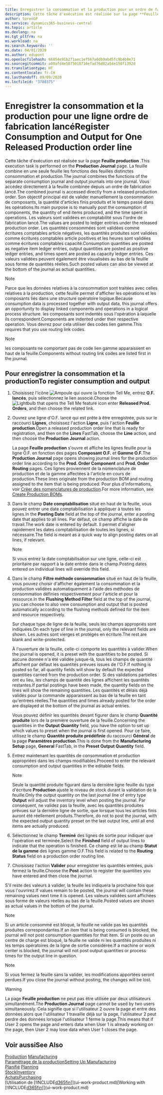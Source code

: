 ```yaml
---
title: Enregistrer la consommation et la production pour un ordre de fabrication | Microsoft Docs
description: Cette tâche d'exécution est réalisée sur la page **Feuille production** . La feuille combine en une seule feuille les fonctions des feuilles distinctes consommation et production. Vous accédez directement à la feuille combinée depuis un ordre de fabrication lancé. Son objectif principal est de valider manuellement la consommation de composants, la quantité d'articles finis produits et le temps passé dans les opérations.
author: SorenGP
ms.service: dynamics365-business-central
ms.topic: article
ms.devlang: na
ms.tgt_pltfrm: na
ms.workload: na
ms.search.keywords: ''
ms.date: 04/01/2020
ms.author: edupont
ms.openlocfilehash: 66854e91b271aec1ef567a0db9abd5fc9b4b8e71
ms.sourcegitcommit: a80afd4e5075018716efad76d82a54e158f1392d
ms.translationtype: HT
ms.contentlocale: fr-CH
ms.lasthandoff: 09/09/2020
ms.locfileid: "3780375"
---
```

# <a name="register-consumption-and-output-for-one-released-production-order-line"></a><span data-ttu-id="aa637-106">Enregistrer la consommation et la production pour une ligne ordre de fabrication lancé</span><span class="sxs-lookup"><span data-stu-id="aa637-106">Register Consumption and Output for One Released Production order line</span></span>
<span data-ttu-id="aa637-107">Cette tâche d'exécution est réalisée sur la page **Feuille production** .</span><span class="sxs-lookup"><span data-stu-id="aa637-107">This execution task is performed on the **Production Journal** page.</span></span> <span data-ttu-id="aa637-108">La feuille combine en une seule feuille les fonctions des feuilles distinctes consommation et production.</span><span class="sxs-lookup"><span data-stu-id="aa637-108">The journal combines the functions of the separate consumption journal and output journals into one journal.</span></span> <span data-ttu-id="aa637-109">Vous accédez directement à la feuille combinée depuis un ordre de fabrication lancé.</span><span class="sxs-lookup"><span data-stu-id="aa637-109">The combined journal is accessed directly from a released production order.</span></span> <span data-ttu-id="aa637-110">Son objectif principal est de valider manuellement la consommation de composants, la quantité d'articles finis produits et le temps passé dans les opérations.</span><span class="sxs-lookup"><span data-stu-id="aa637-110">Its main purpose is to manually post the consumption of components, the quantity of end items produced, and the time spent in operations.</span></span> <span data-ttu-id="aa637-111">Les valeurs sont validées en comptabilité sous l'ordre de fabrication lancé.</span><span class="sxs-lookup"><span data-stu-id="aa637-111">The values are posted to ledger entries under the released production order.</span></span> <span data-ttu-id="aa637-112">Les quantités consommées sont validées comme écritures comptables article négatives, les quantités produites sont validées comme écritures comptables article positives et les heures sont validées comme écritures comptables capacité.</span><span class="sxs-lookup"><span data-stu-id="aa637-112">Consumption quantities are posted as negative item ledger entries, output quantities are posted as positive ledger entries, and times spent are posted as capacity ledger entries.</span></span> <span data-ttu-id="aa637-113">Ces valeurs validées peuvent également être visualisées au bas de la feuille sous forme de quantités réelles.</span><span class="sxs-lookup"><span data-stu-id="aa637-113">Such posted values can also be viewed at the bottom of the journal as actual quantities.</span></span>  

> [!NOTE]  
>  <span data-ttu-id="aa637-114">Parce que les données relatives à la consommation sont traitées avec celles relatives à la production, cette feuille permet d'afficher les opérations et les composants liés dans une structure opératoire logique.</span><span class="sxs-lookup"><span data-stu-id="aa637-114">Because consumption data is processed together with output data, this journal offers an opportunity to display linked components and operations in a logical process structure.</span></span> <span data-ttu-id="aa637-115">les composants sont indentés sous l'opération à laquelle ils correspondent.</span><span class="sxs-lookup"><span data-stu-id="aa637-115">Components are indented under their respective operation.</span></span> <span data-ttu-id="aa637-116">Vous devrez pour cela utiliser des codes lien gamme.</span><span class="sxs-lookup"><span data-stu-id="aa637-116">This requires that you use routing link codes.</span></span>  

> [!NOTE]  
>  <span data-ttu-id="aa637-117">les composants ne comportant pas de code lien gamme apparaissent en haut de la feuille.</span><span class="sxs-lookup"><span data-stu-id="aa637-117">Components without routing link codes are listed first in the journal.</span></span>  

## <a name="to-register-consumption-and-output"></a><span data-ttu-id="aa637-118">Pour enregistrer la consommation et la production</span><span class="sxs-lookup"><span data-stu-id="aa637-118">To register consumption and output</span></span>  
1.  <span data-ttu-id="aa637-119">Choisissez l'icône ![Ampoule qui ouvre la fonction Tell Me](media/ui-search/search_small.png "Dites-moi ce que vous voulez faire"), entrez **O.F. lancés**, puis sélectionnez le lien associé.</span><span class="sxs-lookup"><span data-stu-id="aa637-119">Choose the ![Lightbulb that opens the Tell Me feature](media/ui-search/search_small.png "Tell me what you want to do") icon enter **Released Prod. Orders**, and then choose the related link.</span></span>  
2.  <span data-ttu-id="aa637-120">Ouvrez une ligne d'O.F. lancé qui est prête à être enregistrée, puis sur le raccourci **Lignes**, choisissez l'action **Ligne**, puis l'action **Feuille production**.</span><span class="sxs-lookup"><span data-stu-id="aa637-120">Open a released production order line that is ready for registration, and then on the **Lines** FastTab, choose the **Line** action, and then choose the **Production Journal** action.</span></span>  

    <span data-ttu-id="aa637-121">La page **Feuille production** s'ouvre et affiche les lignes feuille pour la ligne O.F. en fonction des pages **Composant O.F.** et **Gamme O.F.**</span><span class="sxs-lookup"><span data-stu-id="aa637-121">The **Production Journal** page opens showing journal lines for the production order line according to the **Prod. Order Component** and **Prod. Order Routing** pages.</span></span> <span data-ttu-id="aa637-122">Ces lignes proviennent de la nomenclature de production et de la gamme affectées à l'article en cours de production.</span><span class="sxs-lookup"><span data-stu-id="aa637-122">These lines originate from the production BOM and routing assigned to the item that is being produced.</span></span> <span data-ttu-id="aa637-123">Pour plus d'informations, voir [Créer des nomenclatures de production](production-how-to-create-routings.md).</span><span class="sxs-lookup"><span data-stu-id="aa637-123">For more information, see [Create Production BOMs](production-how-to-create-routings.md).</span></span>  

3.  <span data-ttu-id="aa637-124">Dans le champ **Date comptabilisation** situé en haut de la feuille, vous pouvez entrer une date comptabilisation à appliquer à toutes les lignes.</span><span class="sxs-lookup"><span data-stu-id="aa637-124">In the **Posting Date** field at the top of the journal, enter a posting date that applies to all lines.</span></span> <span data-ttu-id="aa637-125">Par défaut, ce champ affiche la date de travail.</span><span class="sxs-lookup"><span data-stu-id="aa637-125">The work date is entered by default.</span></span> <span data-ttu-id="aa637-126">Il permet d'aligner rapidement les dates comptabilisation de toutes les lignes, si nécessaire.</span><span class="sxs-lookup"><span data-stu-id="aa637-126">The field is meant as a quick way to align posting dates on all lines, if relevant.</span></span>  

    > [!NOTE]  
    >  <span data-ttu-id="aa637-127">Si vous entrez la date comptabilisation sur une ligne, celle-ci est prioritaire par rapport à la date entrée dans le champ.</span><span class="sxs-lookup"><span data-stu-id="aa637-127">Posting dates entered on individual lines will override this field.</span></span>  

4.  <span data-ttu-id="aa637-128">Dans le champ **Filtre méthode consommation** situé en haut de la feuille, vous pouvez choisir d'afficher également la consommation et la production validées automatiquement à l'aide des méthodes de consommation définies respectivement pour l'article et pour la ressource.</span><span class="sxs-lookup"><span data-stu-id="aa637-128">In the **Flushing Method Filter** field at the top of the journal, you can choose to also view consumption and output that is posted automatically according to the flushing methods defined for the item and resource respectively.</span></span>  

    <span data-ttu-id="aa637-129">Sur chaque type de ligne de la feuille, seuls les champs appropriés sont indiquées.</span><span class="sxs-lookup"><span data-stu-id="aa637-129">On each type of line in the journal, only the relevant fields are shown.</span></span> <span data-ttu-id="aa637-130">Les autres sont vierges et protégés en écriture.</span><span class="sxs-lookup"><span data-stu-id="aa637-130">The rest are blank and write-protected.</span></span>  

    <span data-ttu-id="aa637-131">À l'ouverture de la feuille, celle-ci comporte les quantités à valider.</span><span class="sxs-lookup"><span data-stu-id="aa637-131">When the journal is opened, it is preset with the quantities to be posted.</span></span> <span data-ttu-id="aa637-132">Si aucune donnée n'a été validée jusque-là, tous les champs de quantité affichent par défaut les quantités prévues issues de l'O.F.</span><span class="sxs-lookup"><span data-stu-id="aa637-132">If nothing is posted so far, all quantity fields will show by default the expected quantities carried from the production order.</span></span> <span data-ttu-id="aa637-133">Si des validations partielles ont eu lieu, les champs de quantité des lignes affichent les quantités restantes.</span><span class="sxs-lookup"><span data-stu-id="aa637-133">If partial postings have been made, the quantity fields on the lines will show the remaining quantities.</span></span> <span data-ttu-id="aa637-134">Les quantités et délais déjà validés pour la commande apparaissent au bas de la feuille en tant qu'entrées réelles.</span><span class="sxs-lookup"><span data-stu-id="aa637-134">The quantities and times already posted for the order are displayed at the bottom of the journal as actual entries.</span></span>  

    <span data-ttu-id="aa637-135">Vous pouvez définir les quantités devant figurer dans le champ **Quantité produite** lors de la première ouverture de la feuille.</span><span class="sxs-lookup"><span data-stu-id="aa637-135">Concerning the quantities in the **Output Quantity** field, you have the option to set up which values to preset when the journal is first opened.</span></span> <span data-ttu-id="aa637-136">Pour ce faire, utilisez le champ **Quantité produite prédéfinie** du raccourci **Général** de la page **Paramètres production**.</span><span class="sxs-lookup"><span data-stu-id="aa637-136">This is done from the **Manufacturing Setup** page, **General** FastTab, in the **Preset Output Quantity** field.</span></span>

5.  <span data-ttu-id="aa637-137">Entrez maintenant les quantités de consommation et production appropriées dans les champs modifiables.</span><span class="sxs-lookup"><span data-stu-id="aa637-137">Proceed to enter the relevant consumption and output quantities in the editable fields.</span></span>  

    > [!NOTE]  
    >  <span data-ttu-id="aa637-138">Seule la quantité produite figurant dans la dernière ligne feuille du type d'écriture **Production** ajuste le niveau de stock durant la validation de la feuille.</span><span class="sxs-lookup"><span data-stu-id="aa637-138">Only the output quantity on the last journal line of entry type **Output** will adjust the inventory level when posting the journal.</span></span> <span data-ttu-id="aa637-139">Par conséquent, ne validez pas la feuille, avec les quantités produites prévues sur la dernière ligne de sortie, que lorsque tous les articles finis auront été réellement produits.</span><span class="sxs-lookup"><span data-stu-id="aa637-139">Therefore, do not to post the journal, with the expected output quantity preset on the last output line, until all end items are actually produced.</span></span>  

6.  <span data-ttu-id="aa637-140">Sélectionnez le champ **Terminé** des lignes de sortie pour indiquer que l'opération est terminée.</span><span class="sxs-lookup"><span data-stu-id="aa637-140">Select the **Finished** field of output lines to indicate that the operation is finished.</span></span> <span data-ttu-id="aa637-141">Ce champ est lié au champ **Statut de la gamme** des lignes gamme O.F.</span><span class="sxs-lookup"><span data-stu-id="aa637-141">This field is related to the **Routing Status** field on a production order routing line.</span></span>  
7.  <span data-ttu-id="aa637-142">Choisissez l'action **Valider** pour enregistrer les quantités entrées, puis fermez la feuille.</span><span class="sxs-lookup"><span data-stu-id="aa637-142">Choose the **Post** action to register the quantities you have entered and then close the journal.</span></span>  

<span data-ttu-id="aa637-143">S'il reste des valeurs à valider, la feuille les indiquera la prochaine fois que vous l'ouvrirez.</span><span class="sxs-lookup"><span data-stu-id="aa637-143">If values remain to be posted, the journal will contain these remaining values next time it is opened.</span></span> <span data-ttu-id="aa637-144">Les valeurs validées sont affichées sous forme de valeurs réelles au bas de la feuille.</span><span class="sxs-lookup"><span data-stu-id="aa637-144">Posted values are shown as actual values in the bottom of the journal.</span></span>  

> [!NOTE]  
>  <span data-ttu-id="aa637-145">Si un article consommé est bloqué, la feuille ne valide pas les quantités produites correspondantes.</span><span class="sxs-lookup"><span data-stu-id="aa637-145">If an item that is being consumed is blocked, the journal will not post consumption quantities for that item.</span></span> <span data-ttu-id="aa637-146">Si un poste ou un centre de charge est bloqué, la feuille ne valide ni les quantités produites ni les temps opératoires de la ligne de sortie considérée.</span><span class="sxs-lookup"><span data-stu-id="aa637-146">If a machine or work center is blocked, the journal will not post output quantities or process times for the output line in question.</span></span>  

> [!NOTE]  
>  <span data-ttu-id="aa637-147">Si vous fermez la feuille sans la valider, les modifications apportées seront perdues.</span><span class="sxs-lookup"><span data-stu-id="aa637-147">If you close the journal without posting, the changes will be lost.</span></span>  

> [!WARNING]  
>  <span data-ttu-id="aa637-148">La page **Feuille production** ne peut pas être utilisée par deux utilisateurs simultanément.</span><span class="sxs-lookup"><span data-stu-id="aa637-148">The **Production Journal** page cannot be used by two users simultaneously.</span></span> <span data-ttu-id="aa637-149">Cela signifie que si l'utilisateur 2 ouvre la page et entre des données alors que l'utilisateur 1 travaille déjà sur la page, l'utilisateur 2 peut perdre des données lorsque l'utilisateur 1 ferme la page.</span><span class="sxs-lookup"><span data-stu-id="aa637-149">This means that if User 2 opens the page and enters data when User 1 is already working on the page, then User 2 may lose data when User 1 closes the page.</span></span>  

## <a name="see-also"></a><span data-ttu-id="aa637-150">Voir aussi</span><span class="sxs-lookup"><span data-stu-id="aa637-150">See Also</span></span>  
<span data-ttu-id="aa637-151">[Production](production-manage-manufacturing.md)  </span><span class="sxs-lookup"><span data-stu-id="aa637-151">[Manufacturing](production-manage-manufacturing.md)  </span></span>  
[<span data-ttu-id="aa637-152">Paramétrage de la production</span><span class="sxs-lookup"><span data-stu-id="aa637-152">Setting Up Manufacturing</span></span>](production-configure-production-processes.md)  
<span data-ttu-id="aa637-153">[Planifié](production-planning.md)    </span><span class="sxs-lookup"><span data-stu-id="aa637-153">[Planning](production-planning.md)    </span></span>  
[<span data-ttu-id="aa637-154">Stock</span><span class="sxs-lookup"><span data-stu-id="aa637-154">Inventory</span></span>](inventory-manage-inventory.md)  
[<span data-ttu-id="aa637-155">Achats</span><span class="sxs-lookup"><span data-stu-id="aa637-155">Purchasing</span></span>](purchasing-manage-purchasing.md)  
<span data-ttu-id="aa637-156">[Utilisation de [!INCLUDE[d365fin](includes/d365fin_md.md)]](ui-work-product.md)</span><span class="sxs-lookup"><span data-stu-id="aa637-156">[Working with [!INCLUDE[d365fin](includes/d365fin_md.md)]](ui-work-product.md)</span></span>
